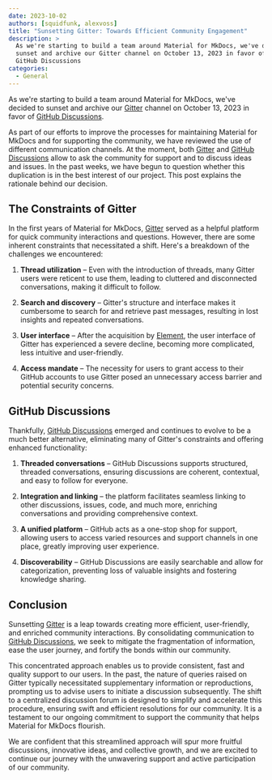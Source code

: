 ```yaml
---
date: 2023-10-02
authors: [squidfunk, alexvoss]
title: "Sunsetting Gitter: Towards Efficient Community Engagement"
description: >
  As we're starting to build a team around Material for MkDocs, we've decided to
  sunset and archive our Gitter channel on October 13, 2023 in favor of
  GitHub Discussions
categories:
  - General
---
```


As we're starting to build a team around Material for MkDocs, we've decided to
sunset and archive our [Gitter] channel on October 13, 2023 in favor of
[GitHub Discussions].

<!-- more -->

As part of our efforts to improve the processes for maintaining Material for
MkDocs and for supporting the community, we have reviewed the use of different
communication channels. At the moment, both [Gitter] and [GitHub Discussions]
allow to ask the community for support and to discuss ideas and issues. In the
past weeks, we have begun to question whether this duplication is in the best
interest of our project. This post explains the rationale behind our decision.

  [Gitter]: https://gitter.im/squidfunk/mkdocs-material
  [GitHub discussions]: https://github.com/squidfunk/mkdocs-material/discussions

## The Constraints of Gitter

In the first years of Material for MkDocs, [Gitter] served as a helpful platform
for quick community interactions and questions. However, there are some inherent
constraints that necessitated a shift. Here's a breakdown of the challenges we
encountered:

1. __Thread utilization__ –
   Even with the introduction of threads, many Gitter users were reticent to
   use them, leading to cluttered and disconnected conversations, making it
    difficult to follow.

2. __Search and discovery__ –
   Gitter's structure and interface makes it cumbersome to search for and
   retrieve past messages, resulting in lost insights and repeated conversations.

1. __User interface__ –
   After the acquisition by [Element], the user interface of Gitter has
   experienced a severe decline, becoming more complicated, less intuitive and
   user-friendly.

1. __Access mandate__ –
   The necessity for users to grant access to their GitHub accounts to use
   Gitter posed an unnecessary access barrier and potential security concerns.

  [Element]: https://element.io/blog/gitter-is-joining-element/

## GitHub Discussions

Thankfully, [GitHub Discussions] emerged and continues to evolve to be a much
better alternative, eliminating many of Gitter's constraints and offering
enhanced functionality:

1. __Threaded conversations__ –
   GitHub Discussions supports structured, threaded conversations, ensuring
   discussions are coherent, contextual, and easy to follow for everyone.

2. __Integration and linking__ –
   the platform facilitates seamless linking to other discussions, issues, code,
   and much more, enriching conversations and providing comprehensive context.

3. __A unified platform__ –
   GitHub acts as a one-stop shop for support, allowing users to access varied
   resources and support channels in one place, greatly improving user
   experience.

4. __Discoverability__ –
   GitHub Discussions are easily searchable and allow for categorization,
   preventing loss of valuable insights and fostering knowledge sharing.

## Conclusion

Sunsetting [Gitter] is a leap towards creating more efficient, user-friendly,
and enriched community interactions. By consolidating communication to
[GitHub Discussions], we seek to mitigate the fragmentation of information,
ease the user journey, and fortify the bonds within our community.

This concentrated approach enables us to provide consistent, fast and quality
support to our users. In the past, the nature of queries raised on Gitter
typically necessitated supplementary information or reproductions, prompting us
to advise users to initiate a discussion subsequently. The shift to a
centralized discussion forum is designed to simplify and accelerate this
procedure, ensuring swift and efficient resolutions for our community. It is a
testament to our ongoing commitment to support the community that helps Material
for MkDocs flourish.

We are confident that this streamlined approach will spur more
fruitful discussions, innovative ideas, and collective growth, and we are
excited to continue our journey with the unwavering support and active
participation of our community.

